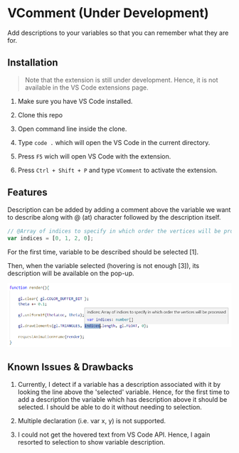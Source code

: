 # VComment (Under Development)

Add descriptions to your variables so that you can remember what they are for.

## Installation

> Note that the extension is still under development. Hence, it is not available in the VS Code extensions page.

1. Make sure you have VS Code installed.

2. Clone this repo

3. Open command line inside the clone.

4. Type `code .` which will open the VS Code in the current directory.

5. Press `F5` wich will open VS Code with the extension.

6. Press `Ctrl + Shift + P` and type `VComment` to activate the extension.

## Features

Description can be added by adding a comment above the variable we want to describe along with @ (at) character followed by the description itself.

```js
// @Array of indices to specify in which order the vertices will be processed
var indices = [0, 1, 2, 0];
```

For the first time, variable to be described should be selected [1].

Then, when the variable selected (hovering is not enough [3]), its description will be available on the pop-up.

![Demo](/images/demo.png)

## Known Issues & Drawbacks

1. Currently, I detect if a variable has a description associated with it by looking the line above the 'selected' variable. Hence, for the first time to add a description the variable which has description above it should be selected. I should be able to do it without needing to selection.

2. Multiple declaration (i.e. var x, y) is not supported.

3. I could not get the hovered text from VS Code API. Hence, I again resorted to selection to show variable description.

